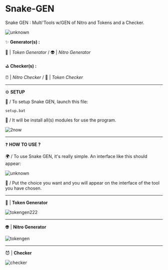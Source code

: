 # Snake-GEN
Snake GEN : Multi'Tools w/GEN of Nitro and Tokens and a Checker.

![unknown](https://user-images.githubusercontent.com/100771229/166163608-137184c2-e08e-4586-859f-9bfe52fbaf65.png)

✨ **Generator(s)   :** 

🦞 | *Token Generator* /  👽 | *Nitro Generator*

⛳ **Checker(s)   :**

⏰ | *Nitro Checker* / 🦎 | *Token Checker*

---------------------------------------------------------------------------------------------------------------------------------------------------------------------

⚙️ **SETUP**

🎈 / To setup Snake GEN, launch this file:

```setup.bat```

🚧 / It will be install all(s) modules for use the program.

![2now](https://user-images.githubusercontent.com/100771229/166164050-6190b14e-573c-4c80-b137-e304d7f4c853.png)

---------------------------------------------------------------------------------------------------------------------------------------------------------------------

❓ **HOW TO USE ?**

🌍 / To use Snake GEN, it's really simple. An interface like this should appear:

![unknown](https://user-images.githubusercontent.com/100771229/166164066-392ddadf-25f3-4eb1-b7d0-1024d486c805.png)

🥤 / Put the choice you want and you will appear on the interface of the tool you have chosen.

---------------------------------------------------------------------------------------------------------------------------------------------------------------------

🦞 | **Token Generator**

![tokengen222](https://user-images.githubusercontent.com/100771229/166164355-626b2979-030a-4644-a083-ab29ae3f3efe.png)

---------------------------------------------------------------------------------------------------------------------------------------------------------------------

👽 | **Nitro Generator**

![tokengen](https://user-images.githubusercontent.com/100771229/166164225-06b806b3-ef79-41f5-84af-251e4bb77308.png)

---------------------------------------------------------------------------------------------------------------------------------------------------------------------

😈 | **Checker**

![checker](https://user-images.githubusercontent.com/100771229/166164418-d822c495-5f31-446b-b220-b2ac2596102a.png)
